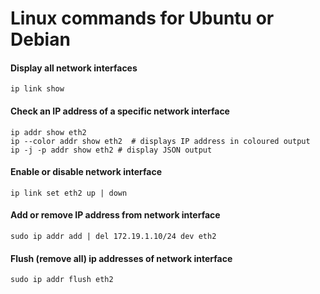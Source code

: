 # Linux commands for Ubuntu or Debian

#### Display all network interfaces
```
ip link show
```
#### Check an IP address of a specific network interface
```
ip addr show eth2 
ip --color addr show eth2  # displays IP address in coloured output
ip -j -p addr show eth2 # display JSON output
```
#### Enable or disable network interface
```
ip link set eth2 up | down
```
#### Add or remove IP address from network interface
```
sudo ip addr add | del 172.19.1.10/24 dev eth2
```
#### Flush (remove all) ip addresses of network interface
```
sudo ip addr flush eth2
```
